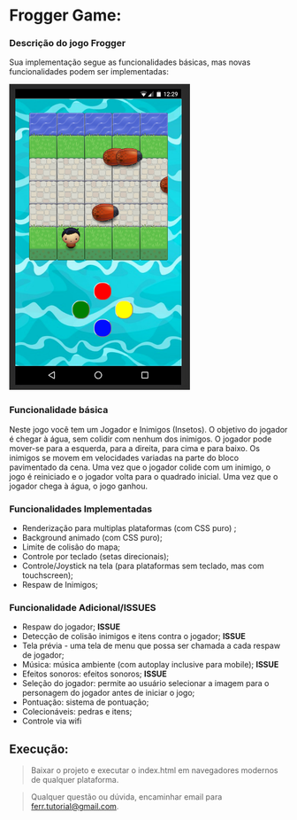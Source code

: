 # Frogger Game: 


### Descrição do jogo Frogger 

Sua implementação segue as funcionalidades básicas,
mas novas funcionalidades podem ser implementadas:

![PrintScreen da tela do jogo](https://raw.githubusercontent.com/EduardoFerr/Frogame/master/images/PrintScreen/frogameMobile.png "Frog Game - HTML5/CSS3/JS-OO")

### Funcionalidade básica

Neste jogo você tem um Jogador e Inimigos (Insetos). O objetivo do jogador é chegar à água, sem colidir com nenhum dos inimigos. O jogador pode mover-se para a esquerda, para a direita, para cima e para baixo. Os inimigos se movem em velocidades variadas na parte do bloco pavimentado da cena. Uma vez que o jogador colide com um inimigo, o jogo é reiniciado e o jogador volta para o quadrado inicial. Uma vez que o jogador chega à água, o jogo ganhou.

### Funcionalidades Implementadas
+ Renderização para multiplas plataformas (com CSS puro) ;
+ Background animado (com CSS puro);
+ Limite de colisão do mapa;
+ Controle por teclado (setas direcionais);
+ Controle/Joystick na tela (para plataformas sem teclado, mas com touchscreen);
+ Respaw de Inimigos;


### Funcionalidade Adicional/ISSUES
- Respaw do jogador; **ISSUE**
- Detecção de colisão  inimigos e itens contra o jogador; **ISSUE**
- Tela prévia - uma tela de menu que possa ser chamada a cada respaw de jogador;
- Música: música ambiente (com autoplay inclusive para mobile); **ISSUE**
- Efeitos sonoros: efeitos sonoros; **ISSUE**
- Seleção do jogador: permite ao usuário selecionar a imagem para o personagem do jogador antes de iniciar o jogo;
- Pontuação: sistema de pontuação;
- Colecionáveis: pedras e itens;
- Controle via wifi


## Execução:
> Baixar o projeto e executar o index.html em navegadores modernos de qualquer plataforma.

>Qualquer questão ou dúvida, encaminhar email para ferr.tutorial@gmail.com.
